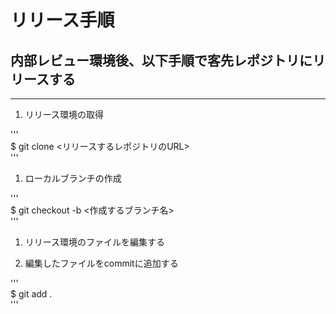# リリース手順  
## 内部レビュー環境後、以下手順で客先レポジトリにリリースする  
***  
1. リリース環境の取得  

'''  
$ git clone <リリースするレポジトリのURL>  
'''  

1. ローカルブランチの作成  

'''  
$ git checkout -b <作成するブランチ名>  
'''  

1. リリース環境のファイルを編集する  

1. 編集したファイルをcommitに追加する  

'''  
$ git add .  
'''  
